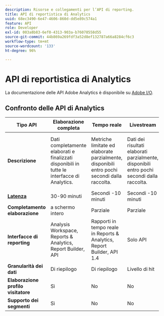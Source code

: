```yaml
---
description: Risorse e collegamenti per l’API di reporting.
title: API di reportistica di Analytics
uuid: 68ec3490-6e47-4606-860d-dd5e89c574a1
feature: API
role: Developer
exl-id: 003a8b83-6ef0-4313-903a-b76078558d55
source-git-commit: 44b869a269fdf3a52d8ef132787a66a8284cf6c3
workflow-type: tm+mt
source-wordcount: '133'
ht-degree: 96%

---
```


# API di reportistica di Analytics

La documentazione delle API Adobe Analytics è disponibile su [Adobe I/O](https://developer.adobe.com/analytics-apis/docs/2.0/).

## Confronto delle API di Analytics

| **Tipo API** | **Elaborazione completa** | **Tempo reale** | **Livestream** | **Data Warehouse** |
| --- | --- | --- | --- | --- |
| **Descrizione** | Dati completamente elaborati e finalizzati disponibili in tutte le interfacce di Analytics. | Metriche limitate ed elaborate parzialmente, disponibili entro pochi secondi dalla raccolta. | Dati dei risultati elaborati parzialmente, disponibili entro pochi secondi dalla raccolta. | Dati completamente elaborati e finalizzati utilizzati per eseguire il pull di esportazioni dati di grandi dimensioni. |
| [**Latenza**](/help/technotes/latency.md) | 30-90 minuti | Secondi -10 minuti | Secondi -10 minuti | 90+ minuti |
| **Completamento elaborazione** | a schermo intero | Parziale | Parziale | a schermo intero |
| **Interfacce di reporting** | Analysis Workspace, Reports &amp; Analytics, Report Builder, API | Rapporti in tempo reale in Reports &amp; Analytics, Report Builder, API 1.4 | Solo API | Data Warehouse, API |
| **Granularità dei dati** | Di riepilogo | Di riepilogo | Livello di hit | Di riepilogo |
| **Elaborazione profilo visitatore** | Sì | No | No | Sì |
| **Supporto dei segmenti** | Sì | No | No | Parziale |
